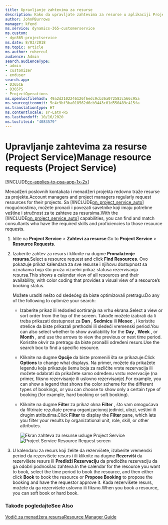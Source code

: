 ```yaml
---
title: Upravljanje zahtevima za resurse
description: Kako da upravljate zahtevima za resurse u aplikaciji Project Service
author: JohnPBurrows
manager: kfend
ms.service: dynamics-365-customerservice
ms.custom:
- dyn365-projectservice
ms.date: 8/03/2018
ms.topic: article
ms.author: ruhercul
audience: Admin
search.audienceType:
- admin
- customizer
- enduser
search.app:
- D365CE
- D365PS
- ProjectOperations
ms.openlocfilehash: 49a2d2102246126f6edc9cb36a072583c566c95a
ms.sourcegitcommit: 5c4c9bf3ba018562d6cb3443c01d550489c415fa
ms.translationtype: HT
ms.contentlocale: sr-Latn-RS
ms.lasthandoff: 10/16/2020
ms.locfileid: "4083579"
---
```

# <a name="manage-resource-requests-project-service"></a><span data-ttu-id="7caaf-103">Upravljanje zahtevima za resurse (Project Service)</span><span class="sxs-lookup"><span data-stu-id="7caaf-103">Manage resource requests (Project Service)</span></span>

[!INCLUDE[cc-applies-to-psa-app-1x-2x](../includes/cc-applies-to-psa-app-1x-2x.md)]

<span data-ttu-id="7caaf-104">Menadžeri poslovnih kontakata i menadžeri projekta redovno traže resurse za projekte.</span><span class="sxs-lookup"><span data-stu-id="7caaf-104">Account managers and project managers regularly request resources for their projects.</span></span> <span data-ttu-id="7caaf-105">Sa [!INCLUDE[pn_project_service_auto](../includes/pn-project-service-auto.md)] mogućnostima, možete pronaći i povezati savetnike koji imaju potrebne veštine i stručnost za te zahteve za resursima.</span><span class="sxs-lookup"><span data-stu-id="7caaf-105">With the [!INCLUDE[pn_project_service_auto](../includes/pn-project-service-auto.md)] capabilities, you can find and match consultants who have the required skills and proficiencies to those resource requests.</span></span>  
  
1. <span data-ttu-id="7caaf-106">Idite na **Project Service** > **Zahtevi za resurse**.</span><span class="sxs-lookup"><span data-stu-id="7caaf-106">Go to **Project Service** > **Resource Requests**.</span></span>  
  
2. <span data-ttu-id="7caaf-107">Izaberite zahtev za resurs i kliknite na dugme **Pronalaženje resursa**.</span><span class="sxs-lookup"><span data-stu-id="7caaf-107">Select a resource request and click **Find Resources**.</span></span> <span data-ttu-id="7caaf-108">Ovo pokazuje prikaz kalendara za sve resurse i njihovu dostupnost sa oznakama boja što pruža vizuelni prikaz statusa rezervisanja resursa.</span><span class="sxs-lookup"><span data-stu-id="7caaf-108">This shows a calendar view of all resources and their availability, with color coding that provides a visual view of a resource’s booking status.</span></span>  
  
    <span data-ttu-id="7caaf-109">Možete uraditi nešto od sledećeg da biste optimizovali pretragu:</span><span class="sxs-lookup"><span data-stu-id="7caaf-109">Do any of the following to optimize your search:</span></span>  
  
   -   <span data-ttu-id="7caaf-110">Izaberite prikaz ili redosled sortiranja na vrhu ekrana.</span><span class="sxs-lookup"><span data-stu-id="7caaf-110">Select a view or sort order from the top of the screen.</span></span> <span data-ttu-id="7caaf-111">Takođe možete izabrati da li treba prikazati dostupnost za **Dan** , **Sedmicu** ili **Mesec** , i koristite strelice da biste prikazali prethodni ili sledeći vremenski period.</span><span class="sxs-lookup"><span data-stu-id="7caaf-111">You can also select whether to show availability for the **Day** , **Week** , or **Month** , and use the arrows to view the previous or next time period.</span></span> <span data-ttu-id="7caaf-112">Koristite okvir za pretragu da biste pronašli određeni resurs.</span><span class="sxs-lookup"><span data-stu-id="7caaf-112">Use the search box to find a specific resource.</span></span>  
  
   -   <span data-ttu-id="7caaf-113">Kliknite na dugme **Opcije** da biste promenili šta se prikazuje.</span><span class="sxs-lookup"><span data-stu-id="7caaf-113">Click **Options** to change what displays.</span></span> <span data-ttu-id="7caaf-114">Na primer, možete da prikažete legendu koja prikazuje šemu boja za različite vrste rezervacija ili možete odabrati da prikažete samo određenu vrstu rezervacije (na primer, fiksno rezervisanje ili uslovno rezervisanje).</span><span class="sxs-lookup"><span data-stu-id="7caaf-114">For example, you can show a legend that shows the color scheme for the different types of bookings, or you can choose to show only a certain type of booking (for example, hard booking or soft booking).</span></span>  
  
   -   <span data-ttu-id="7caaf-115">Kliknite na dugme **Filter** za prikaz okna **Filter** , što vam omogućava da filtrirate rezultate prema organizacionoj jedinici, ulozi, veštini ili drugim atributima.</span><span class="sxs-lookup"><span data-stu-id="7caaf-115">Click **Filter** to display the **Filter** pane, which lets you filter your results by organizational unit, role, skill, or other attributes.</span></span>  
  
       <span data-ttu-id="7caaf-116">![Ekran zahteva za resurse usluge Project Service](../psa/media/project-service-resource-request-screen.png "Ekran zahteva za resurse usluge Project Service")</span><span class="sxs-lookup"><span data-stu-id="7caaf-116">![Project Service Resource Request screen](../psa/media/project-service-resource-request-screen.png "Project Service Resource Request screen")</span></span>  
  
3. <span data-ttu-id="7caaf-117">U kalendaru za resurs koji želite da rezervišete, izaberite vremenski period da rezervišete resurs i ili kliknite na dugme **Rezerviši** da rezervišete resurs ili **Predloži Rezervaciju** da predložite rezervaciju da ga odobri podnosilac zahteva.</span><span class="sxs-lookup"><span data-stu-id="7caaf-117">In the calendar for the resource you want to book, select the time period to book the resource, and then either click **Book** to book the resource or **Propose Booking** to propose the booking and have the requestor approve it.</span></span> <span data-ttu-id="7caaf-118">Kada rezervišete resurs, možete da ga rezervišete uslovno ili fiksno.</span><span class="sxs-lookup"><span data-stu-id="7caaf-118">When you book a resource, you can soft book or hard book.</span></span>  
  
### <a name="see-also"></a><span data-ttu-id="7caaf-119">Takođe pogledajte</span><span class="sxs-lookup"><span data-stu-id="7caaf-119">See Also</span></span>  
 [<span data-ttu-id="7caaf-120">Vodič za menadžera resursa</span><span class="sxs-lookup"><span data-stu-id="7caaf-120">Resource Manager Guide</span></span>](../psa/resource-manager-guide.md)
